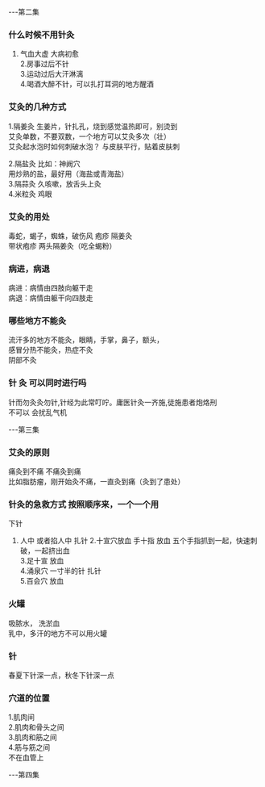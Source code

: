 ---第二集
### 什么时候不用针灸  
1. 气血大虚 大病初愈  
2.房事过后不针  
3.运动过后大汗淋漓  
4.喝酒大醉不针，可以扎打耳洞的地方醒酒  


### 艾灸的几种方式  
1.隔姜灸 生姜片，针扎孔，烧到感觉温热即可，别烫到  
艾灸单数，不要双数，一个地方可以艾灸多次（壮）  
艾灸起水泡时如何刺破水泡？ 与皮肤平行，贴着皮肤刺  

2.隔盐灸  比如：神阙穴  
用炒熟的盐，最好用（海盐或青海盐）  
3.隔蒜灸   久咳嗽，放舌头上灸  
4.米粒灸  鸡眼  
### 艾灸的用处  
毒蛇，蝎子，蜘蛛，破伤风 疱疹 隔姜灸  
带状疱疹 两头隔姜灸（吃全蝎粉）  


### 病进，病退  
病进：病情由四肢向躯干走  
病退：病情由躯干向四肢走  


### 哪些地方不能灸  
流汗多的地方不能灸，眼睛，手掌，鼻子，额头，  
感冒分热不能灸，热症不灸    
阴部不灸  

### 针  灸 可以同时进行吗  
针而勿灸灸勿针,针经为此常叮咛。庸医针灸一齐施,徒施患者炮烙刑  
不可以  会扰乱气机  

---第三集  
### 艾灸的原则  
痛灸到不痛  不痛灸到痛  
比如脂肪瘤，刚开始灸不痛，一直灸到痛（灸到了患处）  

### 针灸的急救方式   按照顺序来，一个一个用  
下针  
1. 人中  或者掐人中  扎针
2.十宣穴放血  手十指  放血 五个手指抓到一起，快速刺破，一起挤出血    
3.足十宣  放血  
4.涌泉穴 一寸半的针  扎针  
5.百会穴  放血  

### 火罐  
吸脓水， 洗淤血  
乳中，多汗的地方不可以用火罐  

### 针  
春夏下针深一点，秋冬下针深一点  

### 穴道的位置  
1.肌肉间  
2.肌肉和骨头之间  
3.肌肉和筋之间  
4.筋与筋之间  
不在血管上  

---第四集  
